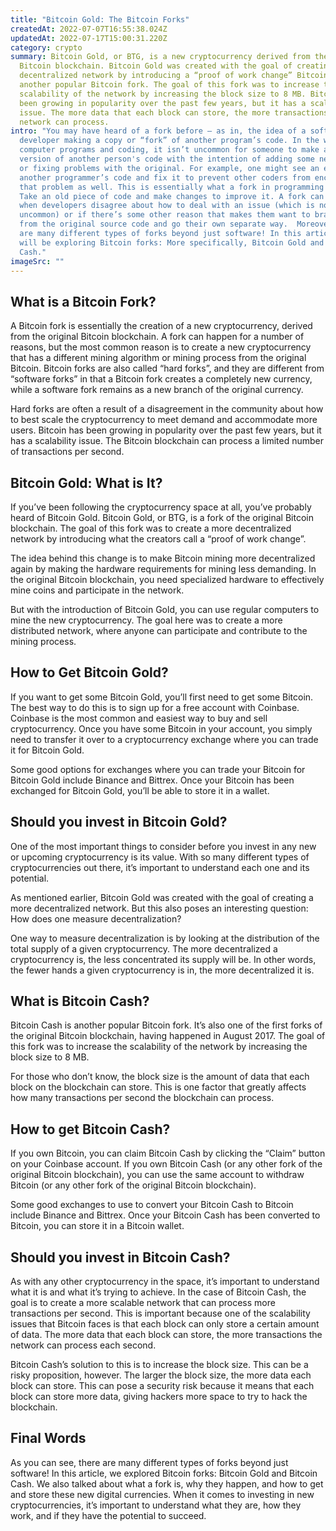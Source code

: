 ```yaml
---
title: "Bitcoin Gold: The Bitcoin Forks"
createdAt: 2022-07-07T16:55:38.024Z
updatedAt: 2022-07-17T15:00:31.220Z
category: crypto
summary: Bitcoin Gold, or BTG, is a new cryptocurrency derived from the original
  Bitcoin blockchain. Bitcoin Gold was created with the goal of creating a more
  decentralized network by introducing a “proof of work change” Bitcoin Cash is
  another popular Bitcoin fork. The goal of this fork was to increase the
  scalability of the network by increasing the block size to 8 MB. Bitcoin has
  been growing in popularity over the past few years, but it has a scalability
  issue. The more data that each block can store, the more transactions the
  network can process.
intro: "You may have heard of a fork before — as in, the idea of a software
  developer making a copy or “fork” of another program’s code. In the world of
  computer programs and coding, it isn’t uncommon for someone to make a modified
  version of another person's code with the intention of adding some new feature
  or fixing problems with the original. For example, one might see an error in
  another programmer’s code and fix it to prevent other coders from encountering
  that problem as well. This is essentially what a fork in programming terms is:
  Take an old piece of code and make changes to improve it. A fork can happen
  when developers disagree about how to deal with an issue (which is not
  uncommon) or if there’s some other reason that makes them want to branch off
  from the original source code and go their own separate way.  Moreover, there
  are many different types of forks beyond just software! In this article we
  will be exploring Bitcoin forks: More specifically, Bitcoin Gold and Bitcoin
  Cash."
imageSrc: ""
---
```


## What is a Bitcoin Fork?

A Bitcoin fork is essentially the creation of a new cryptocurrency, derived from the original Bitcoin blockchain. A fork can happen for a number of reasons, but the most common reason is to create a new cryptocurrency that has a different mining algorithm or mining process from the original Bitcoin. Bitcoin forks are also called “hard forks”, and they are different from “software forks” in that a Bitcoin fork creates a completely new currency, while a software fork remains as a new branch of the original currency.

Hard forks are often a result of a disagreement in the community about how to best scale the cryptocurrency to meet demand and accommodate more users. Bitcoin has been growing in popularity over the past few years, but it has a scalability issue. The Bitcoin blockchain can process a limited number of transactions per second. 

## Bitcoin Gold: What is It?

If you’ve been following the cryptocurrency space at all, you’ve probably heard of Bitcoin Gold. Bitcoin Gold, or BTG, is a fork of the original Bitcoin blockchain. The goal of this fork was to create a more decentralized network by introducing what the creators call a “proof of work change”.

The idea behind this change is to make Bitcoin mining more decentralized again by making the hardware requirements for mining less demanding. In the original Bitcoin blockchain, you need specialized hardware to effectively mine coins and participate in the network.

But with the introduction of Bitcoin Gold, you can use regular computers to mine the new cryptocurrency. The goal here was to create a more distributed network, where anyone can participate and contribute to the mining process.

## How to Get Bitcoin Gold?

If you want to get some Bitcoin Gold, you’ll first need to get some Bitcoin. The best way to do this is to sign up for a free account with Coinbase. Coinbase is the most common and easiest way to buy and sell cryptocurrency. Once you have some Bitcoin in your account, you simply need to transfer it over to a cryptocurrency exchange where you can trade it for Bitcoin Gold.

Some good options for exchanges where you can trade your Bitcoin for Bitcoin Gold include Binance and Bittrex. Once your Bitcoin has been exchanged for Bitcoin Gold, you’ll be able to store it in a wallet.

## Should you invest in Bitcoin Gold?

One of the most important things to consider before you invest in any new or upcoming cryptocurrency is its value. With so many different types of cryptocurrencies out there, it’s important to understand each one and its potential.

As mentioned earlier, Bitcoin Gold was created with the goal of creating a more decentralized network. But this also poses an interesting question: How does one measure decentralization?

One way to measure decentralization is by looking at the distribution of the total supply of a given cryptocurrency. The more decentralized a cryptocurrency is, the less concentrated its supply will be. In other words, the fewer hands a given cryptocurrency is in, the more decentralized it is.

## What is Bitcoin Cash?

Bitcoin Cash is another popular Bitcoin fork. It’s also one of the first forks of the original Bitcoin blockchain, having happened in August 2017. The goal of this fork was to increase the scalability of the network by increasing the block size to 8 MB.

For those who don’t know, the block size is the amount of data that each block on the blockchain can store. This is one factor that greatly affects how many transactions per second the blockchain can process.

## How to get Bitcoin Cash?

If you own Bitcoin, you can claim Bitcoin Cash by clicking the “Claim” button on your Coinbase account. If you own Bitcoin Cash (or any other fork of the original Bitcoin blockchain), you can use the same account to withdraw Bitcoin (or any other fork of the original Bitcoin blockchain).

Some good exchanges to use to convert your Bitcoin Cash to Bitcoin include Binance and Bittrex. Once your Bitcoin Cash has been converted to Bitcoin, you can store it in a Bitcoin wallet.

## Should you invest in Bitcoin Cash?

As with any other cryptocurrency in the space, it’s important to understand what it is and what it’s trying to achieve. In the case of Bitcoin Cash, the goal is to create a more scalable network that can process more transactions per second. This is important because one of the scalability issues that Bitcoin faces is that each block can only store a certain amount of data. The more data that each block can store, the more transactions the network can process each second.

Bitcoin Cash’s solution to this is to increase the block size. This can be a risky proposition, however. The larger the block size, the more data each block can store. This can pose a security risk because it means that each block can store more data, giving hackers more space to try to hack the blockchain.

## Final Words

As you can see, there are many different types of forks beyond just software! In this article, we explored Bitcoin forks: Bitcoin Gold and Bitcoin Cash. We also talked about what a fork is, why they happen, and how to get and store these new digital currencies. When it comes to investing in new cryptocurrencies, it’s important to understand what they are, how they work, and if they have the potential to succeed.
